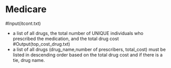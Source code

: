 # Medicare
#Input(itcont.txt) 
- a list of all drugs, the total number of UNIQUE individuals who prescribed the medication, and the total drug cost
#Output(top_cost_drug.txt) 
- a list of all drugs (drug_name,number of prescribers, total_cost) must be listed in descending order based on the total drug cost and if there is a tie, drug name.
